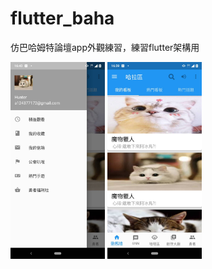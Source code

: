 # flutter_baha

仿巴哈姆特論壇app外觀練習，練習flutter架構用

<img src="https://github.com/hunter0113/flutter_baha/blob/master/buha1.jpg" width="30%" height="30%">
<img src="https://github.com/hunter0113/flutter_baha/blob/master/buha2.jpg" width="30%" height="30%">
